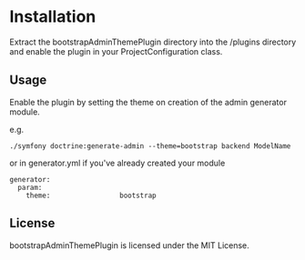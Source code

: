 # Installation

Extract the bootstrapAdminThemePlugin directory into the /plugins directory and enable the plugin in your ProjectConfiguration class.

## Usage

Enable the plugin by setting the theme on creation of the admin generator module.

e.g.

    ./symfony doctrine:generate-admin --theme=bootstrap backend ModelName

or in generator.yml if you've already created your module

    generator:
      param:
        theme:                 bootstrap

## License

bootstrapAdminThemePlugin is licensed under the MIT License.
